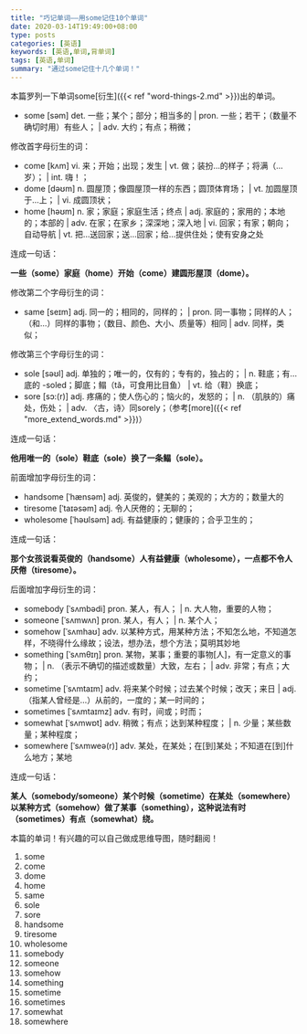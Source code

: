 ```yaml
---
title: "巧记单词——用some记住10个单词"
date: 2020-03-14T19:49:00+08:00
type: posts
categories: [英语]
keywords: [英语,单词,背单词]
tags: [英语,单词]
summary: "通过some记住十几个单词！"
---
```

本篇罗列一下单词some[衍生]({{< ref "word-things-2.md" >}})出的单词。

* some [səm] det. 一些；某个；部分；相当多的 | pron. 一些；若干；（数量不确切时用）有些人； | adv. 大约；有点；稍微；

修改首字母衍生的词：

* come [kʌm] vi. 来；开始；出现；发生 | vt. 做；装扮…的样子；将满（…岁）； | int. 嗨！；
* dome [dəʊm] n. 圆屋顶；像圆屋顶一样的东西；圆顶体育场； | vt. 加圆屋顶于…上； | vi. 成圆顶状；
* home [həʊm] n. 家；家庭；家庭生活；终点 | adj. 家庭的；家用的；本地的；本部的 | adv. 在家；在家乡；深深地；深入地 | vi. 回家；有家；朝向；自动导航 | vt. 把…送回家；送…回家；给…提供住处；使有安身之处

连成一句话：

**一些（some）家庭（home）开始（come）建圆形屋顶（dome）。**

修改第二个字母衍生的词：

* same [seɪm] adj. 同一的；相同的，同样的； | pron. 同一事物；同样的人；（和…）同样的事物；（数目、颜色、大小、质量等）相同 | adv. 同样，类似；

修改第三个字母衍生的词：

* sole [səʊl] adj. 单独的；唯一的，仅有的；专有的，独占的； | n. 鞋底；有…底的 -soled；脚底；鳎（tǎ，可食用比目鱼） | vt. 给（鞋）换底；
* sore [sɔ:(r)] adj. 疼痛的；使人伤心的；恼火的，发怒的； | n. （肌肤的）痛处，伤处； | adv. 〈古，诗〉同sorely；（参考[more]({{< ref "more_extend_words.md" >}})）

连成一句话：

**他用唯一的（sole）鞋底（sole）换了一条鳎（sole）。**

前面增加字母衍生的词：

* handsome [ˈhænsəm] adj. 英俊的，健美的；美观的；大方的；数量大的 
* tiresome [ˈtaɪəsəm] adj. 令人厌倦的；无聊的；
* wholesome [ˈhəʊlsəm] adj. 有益健康的；健康的；合乎卫生的；

连成一句话：

**那个女孩说看英俊的（handsome）人有益健康（wholesome），一点都不令人厌倦（tiresome）。**

后面增加字母衍生的词：

* somebody [ˈsʌmbədi] pron. 某人，有人； | n. 大人物，重要的人物；
* someone [ˈsʌmwʌn] pron. 某人，有人； | n. 某个人；
* somehow [ˈsʌmhaʊ] adv. 以某种方式，用某种方法；不知怎么地，不知道怎样，不晓得什么缘故；设法，想办法，想个方法；莫明其妙地
* something [ˈsʌmθɪŋ] pron. 某物，某事；重要的事物[人]，有一定意义的事物； | n. （表示不确切的描述或数量）大致，左右； | adv. 非常；有点；大约；
* sometime [ˈsʌmtaɪm] adv. 将来某个时候；过去某个时候；改天；来日 | adj. （指某人曾经是…）从前的，一度的；某一时间的；
* sometimes [ˈsʌmtaɪmz] adv. 有时，间或；时而；
* somewhat [ˈsʌmwɒt] adv. 稍微；有点；达到某种程度； | n. 少量；某些数量；某种程度；
* somewhere [ˈsʌmweə(r)] adv. 某处，在某处；在[到]某处；不知道在[到]什么地方；某地

连成一句话：

**某人（somebody/someone）某个时候（sometime）在某处（somewhere）以某种方式（somehow）做了某事（something），这种说法有时（sometimes）有点（somewhat）绕。**

本篇的单词！有兴趣的可以自己做成思维导图，随时翻阅！
1. some
1. come
1. dome
1. home
1. same
1. sole
1. sore
1. handsome
1. tiresome
1. wholesome
1. somebody
1. someone
1. somehow
1. something
1. sometime
1. sometimes
1. somewhat
1. somewhere